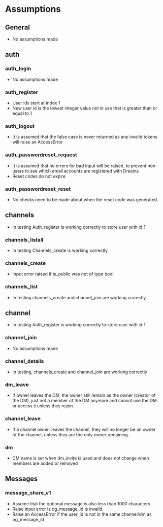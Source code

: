 # Assumptions

## General
* No assumptions made

## auth

### auth_login
* No assumptions made

### auth_register
* User ids start at index 1
* New user id is the lowest integer value not in use that is greater than or equal to 1

### auth_logout
* It is assumed that the false case is never returned as any invalid tokens will raise an AccessError

### auth_passwordreset_request
* It is assumed that no errors for bad input will be raised, to prevent non-users to see which email accounts are registered with Dreams
* Reset codes do not expire

### auth_passwordreset_reset
* No checks need to be made about when the reset code was generated.

## channels
* In testing Auth_register is working correctly to store user with id 1

### channels_listall
* In testing Channels_create is working correctly

### channels_create
* Input error raised if is_public was not of type bool

### channels_list
* In testing channels_create and channel_join are working correctly

## channel
* In testing Auth_register is working correctly to store user with id 1

### channel_join
* No assumptions made

### channel_details
* In testing, channels_create and channel_join are working correctly

### dm_leave
* If owner leaves the DM, the owner still remain as the owner (creator of the DM), 
  just not a member of the DM anymore and cannot use the DM or access it unless they rejoin. 

### channel_leave
* If a channel owner leaves the channel, they will no longer be an owner of the channel, unless they are the only owner remaining.

### dm
* DM name is set when dm_invite is used and does not change when members are added or removed

## Messages

### message_share_v1
* Assume that the optional message is also less than 1000 characters
* Raise input error is og_message_id is invalid
* Raise an AccessError if the user_id is not in the same channel/dm as og_message_id